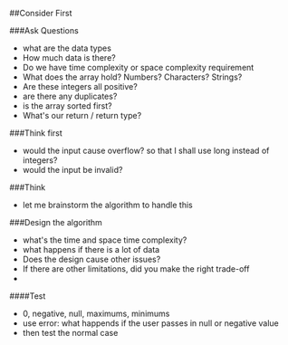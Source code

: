 ##Consider First

###Ask Questions
- what are the data types
- How much data is there?
- Do we have time complexity or space complexity requirement
- What does the array hold? Numbers? Characters? Strings?
- Are these integers all positive?
- are there any duplicates?
- is the array sorted first?
- What's our return / return type?

###Think first
- would the input cause overflow? so that I shall use long instead of integers?
- would the input be invalid?

###Think
- let me brainstorm the algorithm to handle this

###Design the algorithm
- what's the time and space time complexity?
- what happens if there is a lot of data
- Does the design cause other issues?
- If there are other limitations, did you make the right trade-off
-

####Test
- 0, negative, null, maximums, minimums
- use error: what happends if the user passes in null or negative value
- then test the normal case
